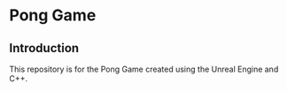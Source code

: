 # Pong Game
## Introduction
This repository is for the Pong Game created using the Unreal Engine and C++.
